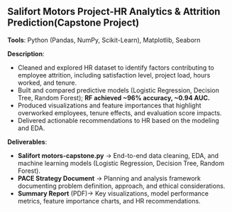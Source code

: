 ##  Salifort Motors Project-HR Analytics & Attrition Prediction(Capstone Project)

**Tools**: Python (Pandas, NumPy, Scikit-Learn), Matplotlib, Seaborn

**Description**:

- Cleaned and explored HR dataset to identify factors contributing to employee attrition, including satisfaction level, project load, hours worked, and tenure.
- Built and compared predictive models (Logistic Regression, Decision Tree, Random Forest); **RF achieved ~96% accuracy, ~0.94 AUC.**
- Produced visualizations and feature importances that highlight overworked employees, tenure effects, and evaluation score impacts.
- Delivered actionable recommendations to HR based on the modeling and EDA.

**Deliverables**:
- **Salifort motors-capstone.py** → End-to-end data cleaning, EDA, and machine learning models (Logistic Regression, Decision Tree, Random Forest).  
- **PACE Strategy Document** → Planning and analysis framework documenting problem definition, approach, and ethical considerations.  
- **Summary Report** (PDF)→ Key visualizations, model performance metrics, feature importance charts, and HR recommendations.  


